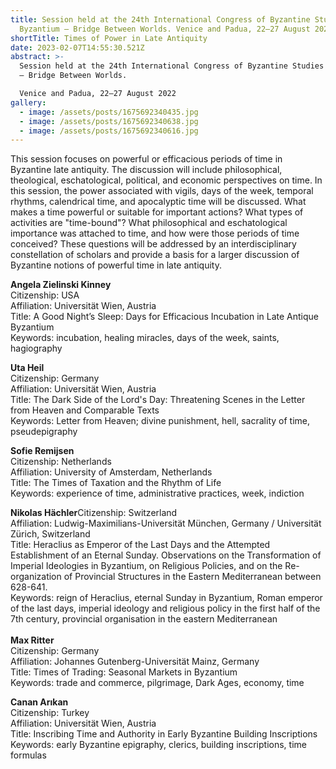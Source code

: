 ```yaml
---
title: Session held at the 24th International Congress of Byzantine Studies
  Byzantium – Bridge Between Worlds. Venice and Padua, 22–27 August 2022
shortTitle: Times of Power in Late Antiquity
date: 2023-02-07T14:55:30.521Z
abstract: >-
  Session held at the 24th International Congress of Byzantine Studies Byzantium
  – Bridge Between Worlds.

  Venice and Padua, 22–27 August 2022 
gallery:
  - image: /assets/posts/1675692340435.jpg
  - image: /assets/posts/1675692340638.jpg
  - image: /assets/posts/1675692340616.jpg
---
```

This session focuses on powerful or efficacious periods of time in Byzantine late antiquity. The discussion will include philosophical, theological, eschatological, political, and economic perspectives on time. In this session, the power associated with vigils, days of the week, temporal rhythms, calendrical time, and apocalyptic time will be discussed. What makes a time powerful or suitable for important actions? What types of activities are "time-bound"? What philosophical and eschatological importance was attached to time, and how were those periods of time conceived? These questions will be addressed by an interdisciplinary constellation of scholars and provide a basis for a larger discussion of Byzantine notions of powerful time in late antiquity.

**Angela Zielinski Kinney**\
Citizenship: USA\
Affiliation: Universität Wien, Austria\
Title: A Good Night’s Sleep: Days for Efficacious Incubation in Late Antique Byzantium\
Keywords: incubation, healing miracles, days of the week, saints, hagiography

**Uta Heil**\
Citizenship: Germany\
Affiliation: Universität Wien, Austria\
Title: The Dark Side of the Lord's Day: Threatening Scenes in the Letter from Heaven and Comparable Texts\
Keywords: Letter from Heaven; divine punishment, hell, sacrality of time, pseudepigraphy

**Sofie Remijsen**\
Citizenship: Netherlands\
Affiliation: University of Amsterdam, Netherlands\
Title: The Times of Taxation and the Rhythm of Life\
Keywords: experience of time, administrative practices, week, indiction

**Nikolas Hächler**Citizenship: Switzerland\
Affiliation: Ludwig-Maximilians-Universität München, Germany / Universität Zürich, Switzerland\
Title: Heraclius as Emperor of the Last Days and the Attempted Establishment of an Eternal Sunday. Observations on the Transformation of Imperial Ideologies in Byzantium, on Religious Policies, and on the Re-organization of Provincial Structures in the Eastern Mediterranean between 628-641.\
Keywords: reign of Heraclius, eternal Sunday in Byzantium, Roman emperor of the last days, imperial ideology and religious policy in the first half of the 7th century, provincial organisation in the eastern Mediterranean\
\
**Max Ritter**\
Citizenship: Germany\
Affiliation: Johannes Gutenberg-Universität Mainz, Germany\
Title: Times of Trading: Seasonal Markets in Byzantium\
Keywords: trade and commerce, pilgrimage, Dark Ages, economy, time

**Canan Arıkan**\
Citizenship: Turkey\
Affiliation: Universität Wien, Austria\
Title: Inscribing Time and Authority in Early Byzantine Building Inscriptions\
Keywords: early Byzantine epigraphy, clerics, building inscriptions, time formulas
